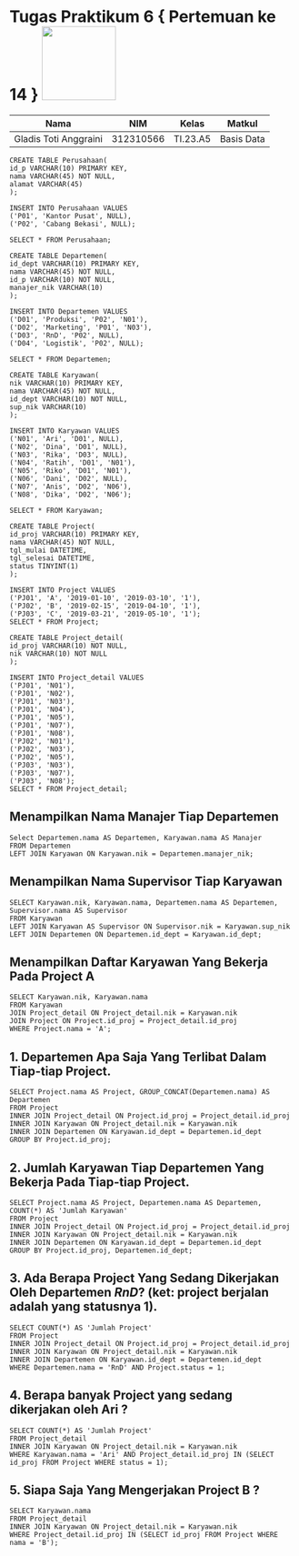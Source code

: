 # Tugas Praktikum 6 { Pertemuan ke 14 } <img src=https://logos-download.com/wp-content/uploads/2016/05/MySQL_logo_logotype.png width="130px" >

|**Nama**|**NIM**|**Kelas**|**Matkul**|
|----|---|-----|------|
|Gladis Toti Anggraini |312310566|TI.23.A5|Basis Data|


```
CREATE TABLE Perusahaan(
id_p VARCHAR(10) PRIMARY KEY,
nama VARCHAR(45) NOT NULL,
alamat VARCHAR(45)
);

INSERT INTO Perusahaan VALUES
('P01', 'Kantor Pusat', NULL),
('P02', 'Cabang Bekasi', NULL);

SELECT * FROM Perusahaan;

CREATE TABLE Departemen(
id_dept VARCHAR(10) PRIMARY KEY,
nama VARCHAR(45) NOT NULL,
id_p VARCHAR(10) NOT NULL,
manajer_nik VARCHAR(10) 
);

INSERT INTO Departemen VALUES
('D01', 'Produksi', 'P02', 'N01'),
('D02', 'Marketing', 'P01', 'N03'),
('D03', 'RnD', 'P02', NULL),
('D04', 'Logistik', 'P02', NULL);

SELECT * FROM Departemen;

CREATE TABLE Karyawan(
nik VARCHAR(10) PRIMARY KEY,
nama VARCHAR(45) NOT NULL,
id_dept VARCHAR(10) NOT NULL,
sup_nik VARCHAR(10)
);

INSERT INTO Karyawan VALUES
('N01', 'Ari', 'D01', NULL),
('N02', 'Dina', 'D01', NULL),
('N03', 'Rika', 'D03', NULL),
('N04', 'Ratih', 'D01', 'N01'),
('N05', 'Riko', 'D01', 'N01'),
('N06', 'Dani', 'D02', NULL),
('N07', 'Anis', 'D02', 'N06'),
('N08', 'Dika', 'D02', 'N06');

SELECT * FROM Karyawan;

CREATE TABLE Project(
id_proj VARCHAR(10) PRIMARY KEY,
nama VARCHAR(45) NOT NULL,
tgl_mulai DATETIME,
tgl_selesai DATETIME,
status TINYINT(1)
);

INSERT INTO Project VALUES
('PJ01', 'A', '2019-01-10', '2019-03-10', '1'),
('PJ02', 'B', '2019-02-15', '2019-04-10', '1'),
('PJ03', 'C', '2019-03-21', '2019-05-10', '1');
SELECT * FROM Project;

CREATE TABLE Project_detail(
id_proj VARCHAR(10) NOT NULL,
nik VARCHAR(10) NOT NULL
);

INSERT INTO Project_detail VALUES
('PJ01', 'N01'),
('PJ01', 'N02'),
('PJ01', 'N03'),
('PJ01', 'N04'),
('PJ01', 'N05'),
('PJ01', 'N07'),
('PJ01', 'N08'),
('PJ02', 'N01'),
('PJ02', 'N03'),
('PJ02', 'N05'),
('PJ03', 'N03'),
('PJ03', 'N07'),
('PJ03', 'N08');
SELECT * FROM Project_detail;
```


## Menampilkan Nama Manajer Tiap Departemen

```
Select Departemen.nama AS Departemen, Karyawan.nama AS Manajer
FROM Departemen
LEFT JOIN Karyawan ON Karyawan.nik = Departemen.manajer_nik;
```

## Menampilkan Nama Supervisor Tiap Karyawan

```
SELECT Karyawan.nik, Karyawan.nama, Departemen.nama AS Departemen, Supervisor.nama AS Supervisor
FROM Karyawan
LEFT JOIN Karyawan AS Supervisor ON Supervisor.nik = Karyawan.sup_nik
LEFT JOIN Departemen ON Departemen.id_dept = Karyawan.id_dept;
```

## Menampilkan Daftar Karyawan Yang Bekerja Pada Project A

```
SELECT Karyawan.nik, Karyawan.nama
FROM Karyawan
JOIN Project_detail ON Project_detail.nik = Karyawan.nik
JOIN Project ON Project.id_proj = Project_detail.id_proj
WHERE Project.nama = 'A';
```

## 1. Departemen Apa Saja Yang Terlibat Dalam Tiap-tiap Project.

```
SELECT Project.nama AS Project, GROUP_CONCAT(Departemen.nama) AS Departemen
FROM Project
INNER JOIN Project_detail ON Project.id_proj = Project_detail.id_proj
INNER JOIN Karyawan ON Project_detail.nik = Karyawan.nik
INNER JOIN Departemen ON Karyawan.id_dept = Departemen.id_dept
GROUP BY Project.id_proj;
```

## 2. Jumlah Karyawan Tiap Departemen Yang Bekerja Pada Tiap-tiap Project.

```
SELECT Project.nama AS Project, Departemen.nama AS Departemen, COUNT(*) AS 'Jumlah Karyawan'
FROM Project
INNER JOIN Project_detail ON Project.id_proj = Project_detail.id_proj
INNER JOIN Karyawan ON Project_detail.nik = Karyawan.nik
INNER JOIN Departemen ON Karyawan.id_dept = Departemen.id_dept
GROUP BY Project.id_proj, Departemen.id_dept;
```

## 3. Ada Berapa Project Yang Sedang Dikerjakan Oleh Departemen ***RnD***? (ket: project berjalan adalah yang statusnya 1).

```
SELECT COUNT(*) AS 'Jumlah Project'
FROM Project
INNER JOIN Project_detail ON Project.id_proj = Project_detail.id_proj
INNER JOIN Karyawan ON Project_detail.nik = Karyawan.nik
INNER JOIN Departemen ON Karyawan.id_dept = Departemen.id_dept
WHERE Departemen.nama = 'RnD' AND Project.status = 1;
```

## 4. Berapa banyak Project yang sedang dikerjakan oleh Ari ?

```
SELECT COUNT(*) AS 'Jumlah Project'
FROM Project_detail
INNER JOIN Karyawan ON Project_detail.nik = Karyawan.nik
WHERE Karyawan.nama = 'Ari' AND Project_detail.id_proj IN (SELECT id_proj FROM Project WHERE status = 1);
```

## 5. Siapa Saja Yang Mengerjakan Project B ?

```
SELECT Karyawan.nama
FROM Project_detail
INNER JOIN Karyawan ON Project_detail.nik = Karyawan.nik
WHERE Project_detail.id_proj IN (SELECT id_proj FROM Project WHERE nama = 'B');
```
